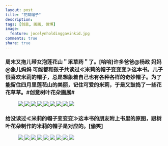 ```yaml
---
layout: post
title: "花瓣帽子"
description: 
tags: [创意, 画画, 微博]
image:
  feature: jocelynholdinggavinkid.jpg
comments: true
share: true
---
```


### 周末又拖儿带女泡莲花山＂采草药＂了。[哈哈]许多爸爸@杨政 妈妈@象儿妈妈 可能都和孩子共读过≪米莉的帽子变变变≫这本书。儿子很喜欢米莉的帽子，总是想象着自己也有各种各样的奇妙帽子。为了能留住四月里莲花山的美丽，记住可爱的米莉，于是又鼓捣了一些花花草草。#创意树叶花朵画展# ###


<figure class="third">
  <a href="http://i.imgur.com/GRrseYt.jpg">
  <img src="http://i.imgur.com/GRrseYt.jpg">
  </a>
  <a href="http://i.imgur.com/jxvAF48.jpg">
  <img src="http://i.imgur.com/jxvAF48.jpg">
  </a>
  <a href="http://i.imgur.com/qd5kefs.jpg">
  <img src="http://i.imgur.com/qd5kefs.jpg">
  </a>
  <a href="http://i.imgur.com/70FHAv6.jpg">
  <img src="http://i.imgur.com/70FHAv6.jpg">
  </a>
  <a href="http://i.imgur.com/bnzgbfi.jpg">
  <img src="http://i.imgur.com/bnzgbfi.jpg">
  </a>
  <a href="http://i.imgur.com/xZ0F2TC.jpg">
  <img src="http://i.imgur.com/xZ0F2TC.jpg">
  </a>
  <a href="http://i.imgur.com/3XXKw46.jpg">
  <img src="http://i.imgur.com/3XXKw46.jpg">
  </a>
  <a href="http://i.imgur.com/QKw7Mmd.jpg">
  <img src="http://i.imgur.com/QKw7Mmd.jpg">
  </a>
  <a href="http://i.imgur.com/tKIlyhM.jpg">
  <img src="http://i.imgur.com/tKIlyhM.jpg">
  </a>
</figure>

### 给没读过≪米莉的帽子变变变≫这本书的朋友附上书里的原图，跟树叶花朵制作的米莉的帽子是对应的。[偷笑] ###

<figure class="third">
  <a href="http://i.imgur.com/J5IkmR6.jpg">
  <img src="http://i.imgur.com/J5IkmR6.jpg">
  </a>
  <a href="http://i.imgur.com/Iz1YcAm.jpg">
  <img src="http://i.imgur.com/Iz1YcAm.jpg">
  </a>
  <a href="http://i.imgur.com/j54eAGM.jpg">
  <img src="http://i.imgur.com/j54eAGM.jpg">
  </a>
  <a href="http://i.imgur.com/xPzUmU4.jpg">
  <img src="http://i.imgur.com/xPzUmU4.jpg">
  </a>
  <a href="http://i.imgur.com/cCz455p.jpg">
  <img src="http://i.imgur.com/cCz455p.jpg">
  </a>
  <a href="http://i.imgur.com/k3JqrDe.jpg">
  <img src="http://i.imgur.com/k3JqrDe.jpg">
  </a>
  <a href="http://i.imgur.com/xdScbsy.jpg">
  <img src="http://i.imgur.com/xdScbsy.jpg">
  </a>
  <a href="http://i.imgur.com/NKfkL2o.jpg">
  <img src="http://i.imgur.com/NKfkL2o.jpg">
  </a>
  <a href="http://i.imgur.com/Z2dB3Py.jpg">
  <img src="http://i.imgur.com/Z2dB3Py.jpg">
  </a>
</figure>
